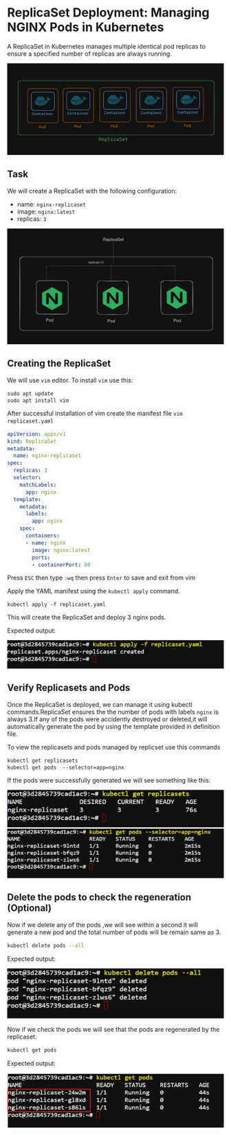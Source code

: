 # ReplicaSet Deployment: Managing NGINX Pods in Kubernetes

A ReplicaSet in Kubernetes manages multiple identical pod replicas to ensure a specified number of replicas are always running.

![alt text](./images/i7.jpg)

## Task

We will create a ReplicaSet with the following configuration:
- name: `nginx-replicaset`
- image: `nginx:latest`
- replicas: `3`

![alt text](./images/i.png)

## Creating the ReplicaSet

We will use `vim` editor. To install `vim` use this: 

```
sudo apt update
sudo apt install vim
```

After successful installation of vim create the manifest file ``vim replicaset.yaml``

```yaml
apiVersion: apps/v1
kind: ReplicaSet
metadata:
  name: nginx-replicaset
spec:
  replicas: 3
  selector:
    matchLabels:
      app: nginx
  template:
    metadata:
      labels:
        app: nginx
    spec:
      containers:
      - name: nginx
        image: nginx:latest
        ports:
        - containerPort: 80
```
Press ``ESC`` then type `:wq` then press `Enter` to save and exit from vim

Apply the YAML manifest using the `kubectl apply` command.

```
kubectl apply -f replicaset.yaml
```
This will create the ReplicaSet and deploy 3 nginx pods.

Expected output: 

![alt text](./images/i2.jpg)

## Verify Replicasets and Pods 

Once the ReplicaSet is deployed, we can manage it using kubectl commands.ReplicaSet ensures the the number of pods with labels `nginx` is always 3.If any of the pods were accidently destroyed or deleted,it will automatically generate the pod by using the template provided in definition file.

To view the replicasets and pods managed by replicset use this commands

```
kubectl get replicasets 
kubectl get pods  --selector=app=nginx
```
If the pods were successfully generated we will see something like this:

![alt text](./images/i3.jpg)
![alt text](./images/i4.jpg)




## Delete the pods to check the regeneration (Optional)

Now if we delete any of the pods ,we will see within a second it will generate a new pod and the total number of pods will be remain same as 3.

```bash
kubectl delete pods --all
```

Expected output:

![alt text](./images/i5.jpg)

Now if we check the pods we will see that the pods are regenerated by the replicaset:

```bash
kubectl get pods
```

Expected output:

![alt text](./images/i6.jpg)